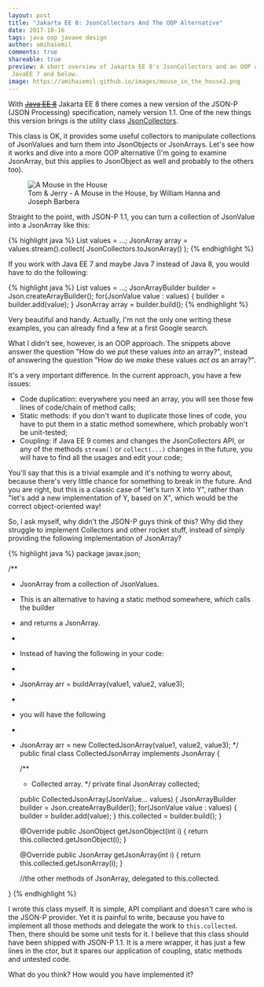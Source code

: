 ```yaml
---
layout: post
title: "Jakarta EE 8: JsonCollectors And The OOP Alternative"
date: 2017-10-16
tags: java oop javaee design
author: amihaiemil
comments: true
shareable: true
preview: A short overview of Jakarta EE 8's JsonCollectors and an OOP alternative for
 JavaEE 7 and below.
image: https://amihaiemil.github.io/images/mouse_in_the_house2.png
---
```


With <a href="https://jakarta.ee/about/"><strike>Java EE 8</strike></a> Jakarta EE 8 there comes a new version of the JSON-P (JSON Processing) specification, namely version
1.1. One of the new things this version brings is the utility class [JsonCollectors](https://javaee.github.io/javaee-spec/javadocs/javax/json/stream/JsonCollectors.html).

This class is OK, it provides some useful collectors to manipulate collections of JsonValues and turn them into JsonObjects or JsonArrays. Let's see how it works and dive into a more OOP alternative (I'm going to examine JsonArray, but this applies to JsonObject as well and probably to the others too).

<figure class="articleimg">
 <img src="{{page.image}}" alt="A Mouse in the House">
 <figcaption>
 Tom & Jerry - A Mouse in the House, by  William Hanna and Joseph Barbera
 </figcaption>
</figure>

Straight to the point, with JSON-P 1.1, you can turn a collection of JsonValue into a JsonArray like this:

{% highlight java %}
List<JsonValue> values = ...;
JsonArray array = values.stream().collect(
  JsonCollectors.toJsonArray()
);
{% endhighlight %}

If you work with Java EE 7 and maybe Java 7 instead of Java 8, you would have to do the following:

{% highlight java %}
List<JsonValue> values = ...;
JsonArrayBuilder builder = Json.createArrayBuilder();
for(JsonValue value : values) {
    builder = builder.add(value);
}
JsonArray array = builder.build();
{% endhighlight %}

Very beautiful and handy. Actually, I'm not the only one writing these examples, you can already
find a few at a first Google search.

What I didn't see, however, is an OOP approach. The snippets above answer the question "How do we *put* these values *into* an array?", instead of answering the question "How do we *make* these values *act as* an array?".

It's a very important difference. In the current approach, you have a few issues:

  * Code duplication: everywhere you need an array, you will see those few lines of code/chain of method calls;
  * Static methods: if you don't want to duplicate those lines of code, you have to put them in a static method somewhere, which probably won't be unit-tested;
  * Coupling: if Java EE 9 comes and changes the JsonCollectors API, or any of the methods ``stream()`` or ``collect(...)`` changes in the future, you will have to find all the usages and edit your code;

You'll say that this is a trivial example and it's nothing to worry about, because there's
very little chance for something to break in the future. And you are right, but this is a classic case of "let's turn X into Y", rather than "let's add a new implementation of Y, based on X", which would be the correct object-oriented way!

So, I ask myself, why didn't the JSON-P guys think of this? Why did they struggle to implement Collectors and other rocket stuff, instead of simply providing the following implementation of JsonArray?

{% highlight java %}
package javax.json;

/**
 * JsonArray from a collection of JsonValues.
 * This is an alternative to having a static method somewhere, which calls the builder
 * and returns a JsonArray.
 *
 * Instead of having the following in your code:
 *
 * JsonArray arr = buildArray(value1, value2, value3);
 *
 * you will have the following
 *
 * JsonArray arr = new CollectedJsonArray(value1, value2, value3);
 */
public final class CollectedJsonArray implements JsonArray {

    /**
     * Collected array.
     */
    private final JsonArray collected;

    public CollectedJsonArray(JsonValue... values) {
        JsonArrayBuilder builder = Json.createArrayBuilder();
        for(JsonValue value : values) {
            builder = builder.add(value);
        }
        this.collected = builder.build();
    }

    @Override
    public JsonObject getJsonObject(int i) {
        return this.collected.getJsonObject(i);
    }

    @Override
    public JsonArray getJsonArray(int i) {
        return this.collected.getJsonArray(i);
    }

    //the other methods of JsonArray, delegated to this.collected.

}
{% endhighlight %}

I wrote this class myself. It is simple, API compliant and doesn't care who is the JSON-P provider. Yet it is painful to write, because you have to implement all those methods and delegate the work to ``this.collected``. Then, there should be some unit tests for it. I believe that this class should have been shipped with JSON-P 1.1. It is a mere wrapper, it has just a few lines in the ctor, but it spares our application of coupling, static methods and untested code.

What do you think? How would you have implemented it?
